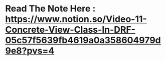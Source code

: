 # Read The Note Here : https://www.notion.so/Video-11-Concrete-View-Class-In-DRF-05c57f5639fb4619a0a358604979d9e8?pvs=4